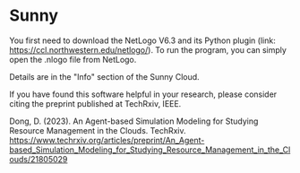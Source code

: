 # Sunny
You first need to download the NetLogo V6.3 and its Python plugin (link: https://ccl.northwestern.edu/netlogo/). To run the program, you can simply open the .nlogo file from NetLogo. 

Details are in the "Info" section of the Sunny Cloud. 

If you have found this software helpful in your research, please consider citing the preprint published at TechRxiv, IEEE.

Dong, D. (2023). An Agent-based Simulation Modeling for Studying Resource Management in the Clouds. TechRxiv. https://www.techrxiv.org/articles/preprint/An_Agent-based_Simulation_Modeling_for_Studying_Resource_Management_in_the_Clouds/21805029
